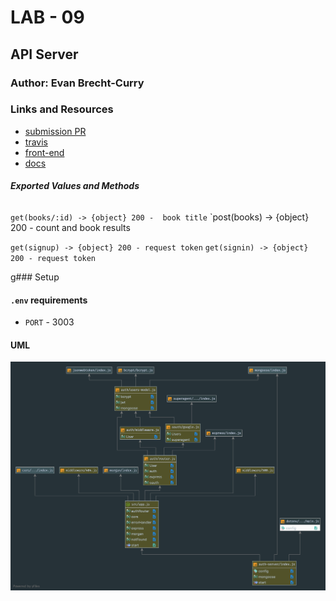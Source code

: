 # LAB - 09

 ## API Server

 ### Author: Evan Brecht-Curry

 ### Links and Resources
* [submission PR](https://github.com/lilliangales-401-advanced-javascript/lab11-auth-server/pull/1)
* [travis](https://travis-ci.com/lilliangales-401-advanced-javascript/lab11-auth-server)
* [front-end](https://lab11-auth-server.herokuapp.com/) 
* [docs](http://localhost:3000/docs/)


 ##### Exported Values and Methods

 ###### 
`get(books/:id) -> {object} 200 -  book title`
`post(books) -> {object} 200 -  count and book results

`get(signup) -> {object} 200 - request token`
`get(signin) -> {object} 200 - request token`


g### Setup
#### `.env` requirements
* `PORT` - 3003


 #### UML
![UML](uml.png)